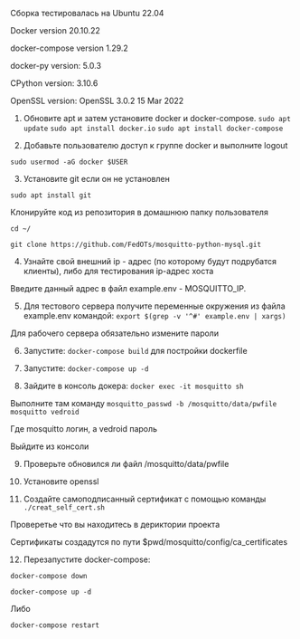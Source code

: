 Сборка тестировалась на Ubuntu 22.04 

Docker version 20.10.22

docker-compose version 1.29.2

docker-py version: 5.0.3

CPython version: 3.10.6

OpenSSL version: OpenSSL 3.0.2 15 Mar 2022

1. Обновите apt и затем установите docker и docker-compose.
```sudo apt update```
```sudo apt install docker.io```
```sudo apt install docker-compose```

2. Добавьте пользователю доступ к группе docker и выполните logout

```sudo usermod -aG docker $USER```

3. Установите git если он не установлен

```sudo apt install git```

Клонируйте код из репозитория в домашнюю папку пользователя

```cd ~/```

```git clone https://github.com/FedOTs/mosquitto-python-mysql.git```

4. Узнайте свой внешний ip - адрес (по которому будут подрубатся клиенты), либо для тестирования ip-адрес хоста

Введите данный адрес в файл example.env - MOSQUITTO_IP.

5. Для тестового сервера получите переменные окружения из файла example.env командой: ```export $(grep -v '^#' example.env | xargs)```

Для рабочего сервера обязательно измените пароли

6. Запустите: ```docker-compose build``` для постройки dockerfile

7. Запустите: ```docker-compose up -d```

8. Зайдите в консоль докера: ```docker exec -it mosquitto sh```

Выполните там команду ```mosquitto_passwd -b /mosquitto/data/pwfile mosquitto vedroid```

Где mosquitto логин, а vedroid пароль

Выйдите из консоли

9. Проверьте обновился ли файл /mosquitto/data/pwfile

10. Установите openssl

11. Создайте самоподписанный сертификат с помощью команды ```./creat_self_cert.sh```

Проверетье что вы находитесь в дериктории проекта

Сертификаты создадутся по пути $pwd/mosquitto/config/ca_certificates

12. Перезапустите docker-compose: 

```docker-compose down``` 

```docker-compose up -d```

Либо 

```docker-compose restart```